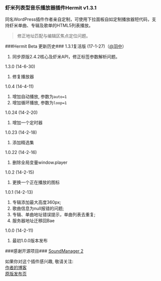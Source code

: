 ### 虾米列表型音乐播放器插件Hermit v1.3.1

同名WordPress插件作者亲自定制，可使用下拉面板自如定制播放器短代码，支持虾米单曲、专辑及歌单的HTML5列表播放。

 > 修正地址匹配与编辑区焦点定位问题。

###Hermit Beta 更新历史###
1.3.1复活版 (17-1-27)（[@羽中](https://github.com/jzwalk)）
1. 同步原版2.4.2核心及虾米API，修正标签参数解析问题。

1.3.0 (14-6-30)
1. 修复播放器 

1.0.4 (14-4-11)
1. 增加自动播放, 参数为`auto=1`  
2. 增加循环播放, 参数为`loop=1`

1.0.24 (14-2-20)
1. 增加一个定时器

1.0.23 (14-2-18)
1. 添加精选集

1.0.22 (14-2-16)
1. 删除全局变量window.player

1.0.2  (14-2-15)
1.  更换一个正在播放的图标

1.0.1  (14-2-13)
1.  专辑添加最大高度360px;  
2.  歌曲信息为null报错的问题;  
3.  专辑、单曲地址错误提示，单曲列表去重复;  
4.  服务器地址迁移回Bae

1.0.0  (14-2-11)
1.  最初1.0.0版本发布

###感谢开源项目###
[SoundManager 2](https://github.com/scottschiller/SoundManager2 "SoundManager 2")

如果你对这个插件感兴趣, 敬请关注:  
[作者的博客](http://mufeng.me/ "作者的博客")  
[原版发布页](https://wordpress.org/plugins/hermit/ "原版发布页")
